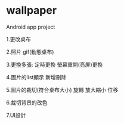 # wallpaper
Android app project 

1.更改桌布

2.照片 gif(動態桌布) 

3.更換多張: 定時更換 螢幕重開(亮屏)更換

4.圖片的list顯示 新增刪除

5.圖片的裁切(符合桌布大小) 旋轉 放大縮小 位移

6.裁切背景的改色

7.UI設計
